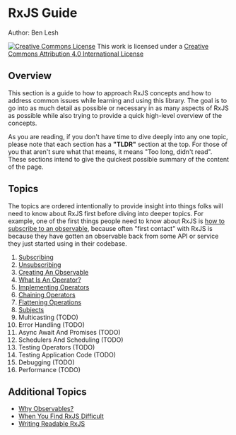 # RxJS Guide

Author: Ben Lesh

<a rel="license" href="http://creativecommons.org/licenses/by/4.0/"><img alt="Creative Commons License" style="border-width:0" src="https://licensebuttons.net/l/by/4.0/80x15.png" /></a>
This work is licensed under a <a rel="license" href="http://creativecommons.org/licenses/by/4.0/">Creative Commons Attribution 4.0 International License</a>

## Overview

This section is a guide to how to approach RxJS concepts and how to address common issues while learning and using this library. The goal is to go into as much detail as possible or necessary in as many aspects of RxJS as possible while also trying to provide a quick high-level overview of the concepts.

As you are reading, if you don't have time to dive deeply into any one topic, please note that each section has a **"TLDR"** section at the top. For those of you that aren't sure what that means, it means "Too long, didn't read". These sections intend to give the quickest possible summary of the content of the page.

## Topics

The topics are ordered intentionally to provide insight into things folks will need to know about RxJS first before diving into deeper topics. For example, one of the first things people need to know about RxJS is [how to subscribe to an observable](1-subscribing.md), because often "first contact" with RxJS is because they have gotten an observable back from some API or service they just started using in their codebase.


1. [Subscribing](1-subscribing.md)
2. [Unsubscribing](2-unsubscribing.md)
3. [Creating An Observable](3-creating-an-observable.md)
4. [What Is An Operator?](4-what-is-an-operator.md)
5. [Implementing Operators](5-implementing-operators.md)
6. [Chaining Operators](6-chaining-operators.md)
7. [Flattening Operations](7-flattening-operations.md)
8. [Subjects](8-subjects.md)
9.  Multicasting (TODO)
10. Error Handling (TODO)
11. Async Await And Promises (TODO)
12. Schedulers And Scheduling (TODO)
13. Testing Operators (TODO)
14. Testing Application Code (TODO)
15. Debugging (TODO)
16. Performance (TODO)

## Additional Topics

* [Why Observables?](why-observables.md)
* [When You Find RxJS Difficult](but-rxjs-is-hard.md)
* [Writing Readable RxJS](writing-readable-rxjs.md)
